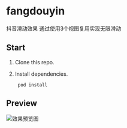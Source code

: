 # fangdouyin
抖音滑动效果
通过使用3个视图复用实现无限滑动

## Start

1. Clone this repo.

2. Install dependencies.

        pod install


## Preview

![效果预览图](https://github.com/ireliaBR/fangdouyin/raw/master/Docs/preview.gif)
